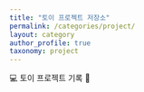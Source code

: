 ```yaml
---
title: "토이 프로젝트 저장소"
permalink: /categories/project/
layout: category
author_profile: true
taxonomy: project
---
```


💻 토이 프로젝트 기록  🧾
